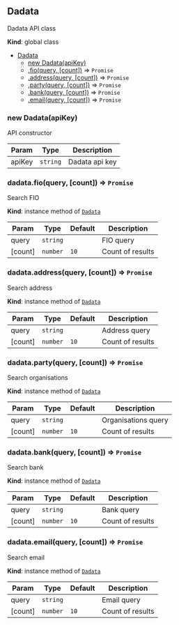 <a name="Dadata"></a>

## Dadata
Dadata API class

**Kind**: global class  

* [Dadata](#Dadata)
    * [new Dadata(apiKey)](#new_Dadata_new)
    * [.fio(query, [count])](#Dadata+fio) ⇒ <code>Promise</code>
    * [.address(query, [count])](#Dadata+address) ⇒ <code>Promise</code>
    * [.party(query, [count])](#Dadata+party) ⇒ <code>Promise</code>
    * [.bank(query, [count])](#Dadata+bank) ⇒ <code>Promise</code>
    * [.email(query, [count])](#Dadata+email) ⇒ <code>Promise</code>

<a name="new_Dadata_new"></a>

### new Dadata(apiKey)
API constructor


| Param | Type | Description |
| --- | --- | --- |
| apiKey | <code>string</code> | Dadata api key |

<a name="Dadata+fio"></a>

### dadata.fio(query, [count]) ⇒ <code>Promise</code>
Search FIO

**Kind**: instance method of <code>[Dadata](#Dadata)</code>  

| Param | Type | Default | Description |
| --- | --- | --- | --- |
| query | <code>string</code> |  | FIO query |
| [count] | <code>number</code> | <code>10</code> | Count of results |

<a name="Dadata+address"></a>

### dadata.address(query, [count]) ⇒ <code>Promise</code>
Search address

**Kind**: instance method of <code>[Dadata](#Dadata)</code>  

| Param | Type | Default | Description |
| --- | --- | --- | --- |
| query | <code>string</code> |  | Address query |
| [count] | <code>number</code> | <code>10</code> | Count of results |

<a name="Dadata+party"></a>

### dadata.party(query, [count]) ⇒ <code>Promise</code>
Search organisations

**Kind**: instance method of <code>[Dadata](#Dadata)</code>  

| Param | Type | Default | Description |
| --- | --- | --- | --- |
| query | <code>string</code> |  | Organisations query |
| [count] | <code>number</code> | <code>10</code> | Count of results |

<a name="Dadata+bank"></a>

### dadata.bank(query, [count]) ⇒ <code>Promise</code>
Search bank

**Kind**: instance method of <code>[Dadata](#Dadata)</code>  

| Param | Type | Default | Description |
| --- | --- | --- | --- |
| query | <code>string</code> |  | Bank query |
| [count] | <code>number</code> | <code>10</code> | Count of results |

<a name="Dadata+email"></a>

### dadata.email(query, [count]) ⇒ <code>Promise</code>
Search email

**Kind**: instance method of <code>[Dadata](#Dadata)</code>  

| Param | Type | Default | Description |
| --- | --- | --- | --- |
| query | <code>string</code> |  | Email query |
| [count] | <code>number</code> | <code>10</code> | Count of results |

